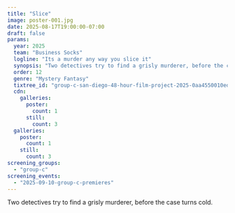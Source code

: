 ```yaml
---
title: "Slice"
image: poster-001.jpg
date: 2025-08-17T19:00:00-07:00
draft: false
params:
  year: 2025
  team: "Business Socks"
  logline: "Its a murder any way you slice it"
  synopsis: "Two detectives try to find a grisly murderer, before the case turns cold. "
  order: 12
  genre: "Mystery Fantasy"
  tixtree_id: "group-c-san-diego-48-hour-film-project-2025-0aa4550010ed"
  cdn:
    galleries:
      poster:
        count: 1
      still:
        count: 3
  galleries:
    poster:
      count: 1
    still:
      count: 3
screening_groups:
  - "group-c"
screening_events:
  - "2025-09-10-group-c-premieres"
---
```

Two detectives try to find a grisly murderer, before the case turns cold.
